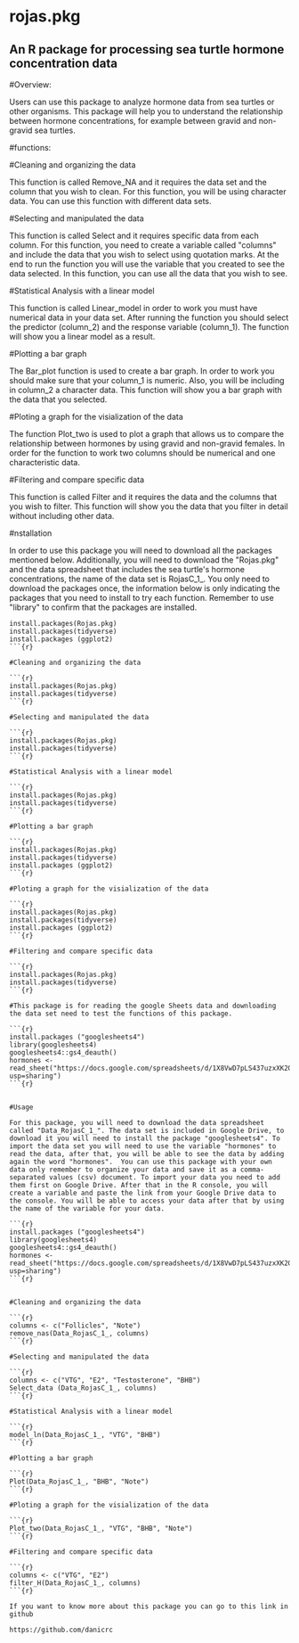 # rojas.pkg

## An R package for processing sea turtle hormone concentration data 

#Overview: 

Users can use this package to analyze hormone data from sea turtles or other organisms. This package will help you to understand the relationship between hormone concentrations, for example between gravid and non-gravid sea turtles. 

#functions:

#Cleaning and organizing the data

This function is called Remove_NA and it requires the data set and the column that you wish to clean. For this function, you will be using character data. You can use this function with different data sets.


#Selecting and manipulated the data 

This function is called Select and it requires specific data from each column. For this function,  you need to create a variable called "columns" and include the data that you wish to select using quotation marks. At the end to run the function you will use the variable that you created to see the data selected. In this function, you can use all the data that you wish to see. 


#Statistical Analysis with a linear model

This function is called Linear_model in order to work you must have numerical data in your data set. After running the function you should select the predictor (column_2) and the response variable (column_1). The function will show you a linear model as a result. 


#Plotting a bar graph

The Bar_plot function is used to create a bar graph. In order to work you should make sure that your column_1 is numeric. Also, you will be including in column_2 a character data. This function will show you a bar graph with the data that you selected.


#Ploting a graph for the visialization of the data

The function Plot_two is used to plot a graph that allows us to compare the relationship between hormones by using gravid and non-gravid females. In order for the function to work two columns should be numerical and one characteristic data. 


#Filtering and compare specific data

This function is called Filter and it requires the data and the columns that you wish to filter. This function will show you the data that you filter in detail without including other data. 


#nstallation 

In order to use this package you will need to download all the packages mentioned below. Additionally, you will need to download the "Rojas.pkg" and the data spreadsheet that includes the sea turtle's hormone concentrations, the name of the data set is RojasC_1_. You only need to download the packages once, the information below is only indicating the packages that you need to install to try each function. Remember to use "library" to confirm that the packages are installed. 

```{r} 
install.packages(Rojas.pkg)
install.packages(tidyverse)
install.packages (ggplot2)
```{r}

#Cleaning and organizing the data

```{r}
install.packages(Rojas.pkg)
install.packages(tidyverse)
```{r}

#Selecting and manipulated the data

```{r}
install.packages(Rojas.pkg)
install.packages(tidyverse)
```{r}

#Statistical Analysis with a linear model

```{r}
install.packages(Rojas.pkg)
install.packages(tidyverse)
```{r}

#Plotting a bar graph

```{r} 
install.packages(Rojas.pkg)
install.packages(tidyverse)
install.packages (ggplot2)
```{r}

#Ploting a graph for the visialization of the data

```{r}
install.packages(Rojas.pkg)
install.packages(tidyverse)
install.packages (ggplot2)
```{r}

#Filtering and compare specific data

```{r}
install.packages(Rojas.pkg)
install.packages(tidyverse)
```{r}

#This package is for reading the google Sheets data and downloading the data set need to test the functions of this package. 

```{r}
install.packages ("googlesheets4")
library(googlesheets4)
googlesheets4::gs4_deauth()
hormones <- read_sheet("https://docs.google.com/spreadsheets/d/1X8VwD7pLS437uzxXK2OaZDiklGRgoYlYfCu3BsmlO5s/edit?usp=sharing")
```{r}


#Usage 

For this package, you will need to download the data spreadsheet called "Data_RojasC_1_". The data set is included in Google Drive, to download it you will need to install the package "googlesheets4". To import the data set you will need to use the variable "hormones" to read the data, after that, you will be able to see the data by adding again the word "hormones".  You can use this package with your own data only remember to organize your data and save it as a comma-separated values (csv) document. To import your data you need to add them first on Google Drive. After that in the R console, you will create a variable and paste the link from your Google Drive data to the console. You will be able to access your data after that by using the name of the variable for your data.

```{r}
install.packages ("googlesheets4")
library(googlesheets4)
googlesheets4::gs4_deauth()
hormones <- read_sheet("https://docs.google.com/spreadsheets/d/1X8VwD7pLS437uzxXK2OaZDiklGRgoYlYfCu3BsmlO5s/edit?usp=sharing")
```{r}


#Cleaning and organizing the data

```{r}
columns <- c("Follicles", "Note")
remove_nas(Data_RojasC_1_, columns)
```{r}

#Selecting and manipulated the data 

```{r}
columns <- c("VTG", "E2", "Testosterone", "BHB")
Select_data (Data_RojasC_1_, columns)
```{r}

#Statistical Analysis with a linear model

```{r}
model_ln(Data_RojasC_1_, "VTG", "BHB")
```{r}

#Plotting a bar graph

```{r}
Plot(Data_RojasC_1_, "BHB", "Note")
```{r}

#Ploting a graph for the visialization of the data

```{r}
Plot_two(Data_RojasC_1_, "VTG", "BHB", "Note")
```{r}

#Filtering and compare specific data

```{r}
columns <- c("VTG", "E2")
filter_H(Data_RojasC_1_, columns)
```{r}

If you want to know more about this package you can go to this link in github

https://github.com/danicrc
